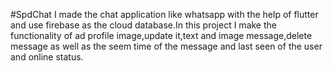 #SpdChat
I made the chat application like whatsapp with the help of flutter and use firebase as the cloud database.In this project I make the functionality of ad profile image,update it,text and image message,delete message as well as the seem time of the message and last seen of the user and online status.


 
